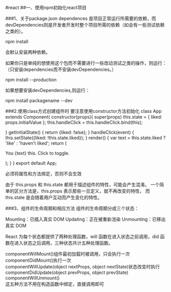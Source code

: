 #react
##一、使用npm初始化react项目

###1、关于package.json
	dependences 是项目正常运行所需要的依赖，而devDependencies则是开发者开发时整个项目所需的依赖（如会有一些测试依赖之类的）。

npm install


会默认安装两种依赖。

如果你只是单纯的想使用这个包而不需要进行一些改动测试之类的操作，则运行：（只安装dependencies而不安装devDependencies。）

npm install --production


如果想要安装devDependencies,则运行：

npm install packagename --dev 

###2.使用class方式创建组件时 要注意使用constructor方法初始化
class App extends Component{
constructor(props){
  super(props)
  this.state = {
    liked: props.initialValue
};
  this.handleClick = this.handleClick.bind(this);

}
getInitialState() {
  return {liked: false};
}
handleClick(event) {
  this.setState({liked: !this.state.liked});
}
render() {
  var text = this.state.liked ? 'like' : 'haven\'t liked';
  return (
    <p onClick={this.handleClick}>
      You {text} this. Click to toggle.
    </p>
  );
}
}
export default App;


必须将属性和方法绑定，否则不会生效

由于 this.props 和 this.state 都用于描述组件的特性，可能会产生混淆。 一个简单的区分方法是，this.props 表示那些一旦定义，就不再改变的特性， 而 this.state 是会随着用户互动而产生变化的特性。


###3、组件的生命周期和相应方法
组件的生命周期分成三个状态：

Mounting：已插入真实 DOM Updating：正在被重新渲染 Unmounting：已移出真实 DOM

React 为每个状态都提供了两种处理函数，will 函数在进入状态之前调用，did 函数在进入状态之后调用，三种状态共计五种处理函数。

componentWillMount()组件最初加载时被调用，只会执行一次<br>
 componentDidMount()执行一次<br>
 componentWillUpdate(object nextProps, object nextState)状态改变时执行<br>
 componentDidUpdate(object prevProps, object prevState)<br>
 componentWillUnmount()<br>
这五种方法不用在构造函数中绑定，直接调用即可

